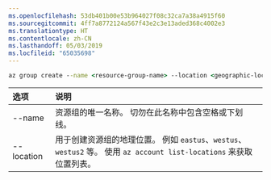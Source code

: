 ```yaml
---
ms.openlocfilehash: 53db401b00e53b964027f08c32ca7a38a4915f60
ms.sourcegitcommit: 4ff7a8772124a567f43e2c3e13aded368c4002e3
ms.translationtype: HT
ms.contentlocale: zh-CN
ms.lasthandoff: 05/03/2019
ms.locfileid: "65035698"
---
```

```cmd
az group create --name <resource-group-name> --location <geographic-location> --verbose
```

| 选项 | 说明 |
|:---|:---|
| --name | 资源组的唯一名称。 切勿在此名称中包含空格或下划线。 |
| --location | 用于创建资源组的地理位置。 例如 `eastus`、`westus`、`westus2` 等。 使用 `az account list-locations` 来获取位置列表。 |